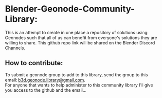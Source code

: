 # Blender-Geonode-Community-Library:

This is an attempt to create in one place a repository of solutions using Geonodes such that all of us can benefit from everyone's solutions they are willing to share.
This github repo link will be shared on the Blender Discord Channels.

## How to contribute:

To submit a geonode group to add to this library, send the group to this email: b3d.geonode.library@gmail.com.  
For anyone that wants to help administer to this community library I'll give you access to the github and the email...
